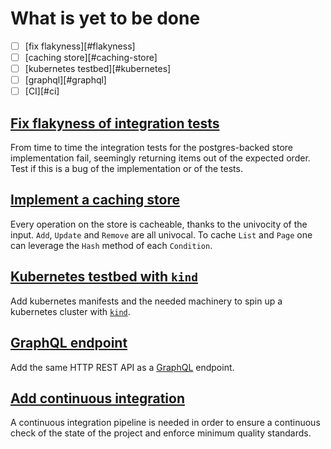 # What is yet to be done

 - [ ] [fix flakyness][#flakyness]
 - [ ] [caching store][#caching-store]
 - [ ] [kubernetes testbed][#kubernetes]
 - [ ] [graphql][#graphql]
 - [ ] [CI][#ci]

## <a href=#flakyness>Fix flakyness of integration tests</a>

From time to time the integration tests for the postgres-backed store
implementation fail, seemingly returning items out of the expected order. Test
if this is a bug of the implementation or of the tests.

## <a href=#caching-store>Implement a caching store</a>

Every operation on the store is cacheable, thanks to the univocity of the input.
`Add`, `Update` and `Remove` are all univocal. To cache `List` and `Page` one
can leverage the `Hash` method of each `Condition`.

## <a href=#kubernetes>Kubernetes testbed with `kind`</a>

Add kubernetes manifests and the needed machinery to spin up a kubernetes
cluster with [`kind`](https://kind.sigs.k8s.io/).

## <a href=#graphql>GraphQL endpoint</a>

Add the same HTTP REST API as a [GraphQL](https://graphql.org/) endpoint.

## <a href=#ci>Add continuous integration</a>

A continuous integration pipeline is needed in order to ensure a continuous
check of the state of the project and enforce minimum quality standards.
